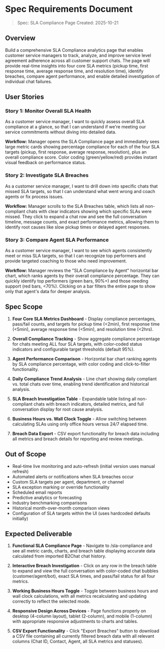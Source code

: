 # Spec Requirements Document

> Spec: SLA Compliance Page
> Created: 2025-10-21

## Overview

Build a comprehensive SLA Compliance analytics page that enables customer service managers to track, analyze, and improve service level agreement adherence across all customer support chats. The page will provide real-time insights into four core SLA metrics (pickup time, first response time, average response time, and resolution time), identify breaches, compare agent performance, and enable detailed investigation of individual chat failures.

## User Stories

### Story 1: Monitor Overall SLA Health

As a customer service manager, I want to quickly assess overall SLA compliance at a glance, so that I can understand if we're meeting our service commitments without diving into detailed data.

**Workflow:** Manager opens the SLA Compliance page and immediately sees large metric cards showing percentage compliance for each of the four SLA targets (pickup, first response, average response, resolution), plus an overall compliance score. Color coding (green/yellow/red) provides instant visual feedback on performance status.

### Story 2: Investigate SLA Breaches

As a customer service manager, I want to drill down into specific chats that missed SLA targets, so that I can understand what went wrong and coach agents or fix process issues.

**Workflow:** Manager scrolls to the SLA Breaches table, which lists all non-compliant chats with clear indicators showing which specific SLAs were missed. They click to expand a chat row and see the full conversation timeline, message counts, and exact performance metrics, allowing them to identify root causes like slow pickup times or delayed agent responses.

### Story 3: Compare Agent SLA Performance

As a customer service manager, I want to see which agents consistently meet or miss SLA targets, so that I can recognize top performers and provide targeted coaching to those who need improvement.

**Workflow:** Manager reviews the "SLA Compliance by Agent" horizontal bar chart, which ranks agents by their overall compliance percentage. They can quickly identify top performers (green bars, 90%+) and those needing support (red bars, <70%). Clicking on a bar filters the entire page to show only that agent's data for deeper analysis.

## Spec Scope

1. **Four Core SLA Metrics Dashboard** - Display compliance percentages, pass/fail counts, and targets for pickup time (<2min), first response time (<5min), average response time (<5min), and resolution time (<2hrs).

2. **Overall Compliance Tracking** - Show aggregate compliance percentage for chats meeting ALL four SLA targets, with color-coded status indicators and configurable target thresholds (default 95%).

3. **Agent Performance Comparison** - Horizontal bar chart ranking agents by SLA compliance percentage, with color coding and click-to-filter functionality.

4. **Daily Compliance Trend Analysis** - Line chart showing daily compliant vs. total chats over time, enabling trend identification and historical analysis.

5. **SLA Breach Investigation Table** - Expandable table listing all non-compliant chats with breach indicators, detailed metrics, and full conversation display for root cause analysis.

6. **Business Hours vs. Wall Clock Toggle** - Allow switching between calculating SLAs using only office hours versus 24/7 elapsed time.

7. **Breach Data Export** - CSV export functionality for breach data including all metrics and breach details for reporting and review meetings.

## Out of Scope

- Real-time live monitoring and auto-refresh (initial version uses manual refresh)
- Automated alerts or notifications when SLA breaches occur
- Custom SLA targets per agent, department, or channel
- SLA exception marking or override functionality
- Scheduled email reports
- Predictive analytics or forecasting
- Industry benchmarking comparisons
- Historical month-over-month comparison views
- Configuration of SLA targets within the UI (uses hardcoded defaults initially)

## Expected Deliverable

1. **Functional SLA Compliance Page** - Navigate to /sla-compliance and see all metric cards, charts, and breach table displaying accurate data calculated from imported B2Chat chat history.

2. **Interactive Breach Investigation** - Click on any row in the breach table to expand and view the full conversation with color-coded chat bubbles (customer/agent/bot), exact SLA times, and pass/fail status for all four metrics.

3. **Working Business Hours Toggle** - Toggle between business hours and wall clock calculations, with all metrics recalculating and updating correctly to reflect the selected mode.

4. **Responsive Design Across Devices** - Page functions properly on desktop (4-column layout), tablet (2-column), and mobile (1-column) with appropriate responsive adjustments to charts and tables.

5. **CSV Export Functionality** - Click "Export Breaches" button to download a CSV file containing all currently filtered breach data with all relevant columns (Chat ID, Contact, Agent, all SLA metrics and statuses).
